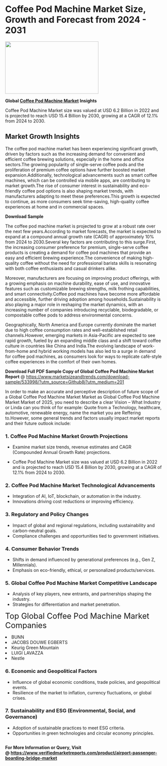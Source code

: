 <H1>Coffee Pod Machine Market Size, Growth and Forecast from 2024 - 2031</H1><img class="aligncenter size-medium wp-image-584254" src="https://thirdeyenews.in/wp-content/uploads/2024/09/Global-Market-Research-300x168.jpeg" alt="" width="300" height="168" /><p><strong>Global&nbsp;<a href="https://www.marketsizeandtrends.com/download-sample/533998/?utm_source=Github8j?utm_medium=201">Coffee Pod Machine Market</a> Insights</strong></p><p>Coffee Pod Machine Market size was valued at USD 6.2 Billion in 2022 and is projected to reach USD 15.4 Billion by 2030, growing at a CAGR of 12.1% from 2024 to 2030.</p><p><h2>Market Growth Insights</h2> <p>The coffee pod machine market has been experiencing significant growth, driven by factors such as the increasing demand for convenient and efficient coffee brewing solutions, especially in the home and office sectors.The growing popularity of single-serve coffee pods and the proliferation of premium coffee options have further boosted market expansion.Additionally, technological advancements such as smart coffee machines, which can be controlled via mobile apps, are contributing to market growth.The rise of consumer interest in sustainability and eco-friendly coffee pod options is also shaping market trends, with manufacturers adapting to meet these preferences.This growth is expected to continue, as more consumers seek time-saving, high-quality coffee experiences at home and in commercial spaces.</p> <p><strong>Download Sample</strong></p> <p>The coffee pod machine market is projected to grow at a robust rate over the next few years.According to market forecasts, the market is expected to expand at a compound annual growth rate (CAGR) of approximately 10% from 2024 to 2030.Several key factors are contributing to this surge.First, the increasing consumer preference for premium, single-serve coffee products is creating a demand for coffee pod machines that provide an easy and efficient brewing experience.The convenience of making high-quality coffee without the need for professional barista skills is resonating with both coffee enthusiasts and casual drinkers alike.</p> <p>Moreover, manufacturers are focusing on improving product offerings, with a growing emphasis on machine durability, ease of use, and innovative features such as customizable brewing strengths, milk frothing capabilities, and smart connectivity.Coffee pod machines have become more affordable and accessible, further driving adoption among households.Sustainability is also playing a major role in reshaping the market dynamics, with an increasing number of companies introducing recyclable, biodegradable, or compostable coffee pods to address environmental concerns.</p> <p>Geographically, North America and Europe currently dominate the market due to high coffee consumption rates and well-established retail channels.However, emerging markets in Asia-Pacific are expected to see rapid growth, fueled by an expanding middle class and a shift toward coffee culture in countries like China and India.The evolving landscape of work-from-home and hybrid working models has also led to a surge in demand for coffee pod machines, as consumers look for ways to replicate café-style coffee experiences in the comfort of their own homes.</p> <p><span class=""><strong>Download Full PDF Sample Copy of Global Coffee Pod Machine Market Report</strong> @ <a href="https://www.marketsizeandtrends.com/download-sample/533998/?utm_source=Github8j?utm_medium=201" target="_blank">https://www.marketsizeandtrends.com/download-sample/533998/?utm_source=Github8j?utm_medium=201</a></span></p><p>In order to make an accurate and perceptive description of future scope of a Global&nbsp;Coffee Pod Machine Market Market as Global&nbsp;Coffee Pod Machine Market Market of 2025, you need to describe a clear Vision &ndash; What Industry or Linda can you think of for example: Quote from a Technology, healthcare, automotive, renewable energy, name the market you are Reffering to.However, some general trends and factors usually impact market reports and their future outlook include:</p><h3>1.&nbsp;<strong>Coffee Pod Machine Market Growth Projections</strong></h3><ul><li>Examine market size trends, revenue estimates and CAGR (Compounded Annual Growth Rate) projections.</li><li><p>Coffee Pod Machine Market size was valued at USD 6.2 Billion in 2022 and is projected to reach USD 15.4 Billion by 2030, growing at a CAGR of 12.1% from 2024 to 2030.</p></li></ul><h3>2.&nbsp;<strong>Coffee Pod Machine Market Technological Advancements</strong></h3><ul><li>Integration of AI, IoT, blockchain, or automation in the industry.</li><li>Innovations driving cost reductions or improving efficiency.</li></ul><h3>3.&nbsp;<strong>Regulatory and Policy Changes</strong></h3><ul><li>Impact of global and regional regulations, including sustainability and carbon-neutral goals.</li><li>Compliance challenges and opportunities tied to government initiatives.</li></ul><h3>4.&nbsp;<strong>Consumer Behavior Trends</strong></h3><ul><li>Shifts in demand influenced by generational preferences (e.g., Gen Z, Millennials).</li><li>Emphasis on eco-friendly, ethical, or personalized products/services.</li></ul><h3>5.&nbsp;<strong>Global Coffee Pod Machine Market Competitive Landscape</strong></h3><ul><li>Analysis of key players, new entrants, and partnerships shaping the industry.</li><li>Strategies for differentiation and market penetration.</li></ul><p data-pm-slice="1 1 []"><span style="color: inherit; font-family: inherit; font-size: 25px;">Top Global Coffee Pod Machine Market Companies</span></p><div class="" data-test-id=""><p><li>BUNN</li><li> JACOBS DOUWE EGBERTS</li><li> Keurig Green Mountain</li><li> LUIGI LAVAZZA</li><li> Nestle</li></p></div><h3>6.&nbsp;<strong>Economic and Geopolitical Factors</strong></h3><ul><li>Influence of global economic conditions, trade policies, and geopolitical events.</li><li>Resilience of the market to inflation, currency fluctuations, or global crises.</li></ul><h3>7.&nbsp;<strong>Sustainability and ESG (Environmental, Social, and Governance)</strong></h3><ul><li>Adoption of sustainable practices to meet ESG criteria.</li><li>Opportunities in green technologies and circular economy principles.</li></ul><h2><strong style="font-size: 14px;">For More Information or Query, Visit @&nbsp;</strong><a style="background-color: #ffffff; font-size: 14px;" href="https://www.marketsizeandtrends.com/report/coffee-pod-machine-market/" target="_blank">https://www.verifiedmarketreports.com/product/airport-passenger-boarding-bridge-market</a></h2>